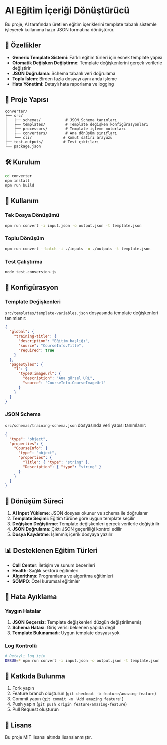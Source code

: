 # AI Eğitim İçeriği Dönüştürücü

Bu proje, AI tarafından üretilen eğitim içeriklerini template tabanlı sistemle işleyerek kullanıma hazır JSON formatına dönüştürür.

## 🚀 Özellikler

- **Generic Template Sistemi**: Farklı eğitim türleri için esnek template yapısı
- **Otomatik Değişken Değiştirme**: Template değişkenlerini gerçek verilerle değiştirir
- **JSON Doğrulama**: Schema tabanlı veri doğrulama
- **Toplu İşlem**: Birden fazla dosyayı aynı anda işleme
- **Hata Yönetimi**: Detaylı hata raporlama ve logging

## 📁 Proje Yapısı

```
converter/
├── src/
│   ├── schemas/           # JSON Schema tanımları
│   ├── templates/         # Template değişken konfigürasyonları
│   ├── processors/        # Template işleme motorları
│   ├── converters/        # Ana dönüşüm sınıfları
│   └── cli/              # Komut satırı arayüzü
├── test-outputs/         # Test çıktıları
└── package.json
```

## 🛠️ Kurulum

```bash
cd converter
npm install
npm run build
```

## 📖 Kullanım

### Tek Dosya Dönüşümü

```bash
npm run convert -i input.json -o output.json -t template.json
```

### Toplu Dönüşüm

```bash
npm run convert --batch -i ./inputs -o ./outputs -t template.json
```

### Test Çalıştırma

```bash
node test-conversion.js
```

## 🔧 Konfigürasyon

### Template Değişkenleri

`src/templates/template-variables.json` dosyasında template değişkenleri tanımlanır:

```json
{
  "global": {
    "training-title": {
      "description": "Eğitim başlığı",
      "source": "CourseInfo.Title",
      "required": true
    }
  },
  "pageStyles": {
    "1": {
      "type0:imageurl": {
        "description": "Ana görsel URL",
        "source": "CourseInfo.CourseImageUrl"
      }
    }
  }
}
```

### JSON Schema

`src/schemas/training-schema.json` dosyasında veri yapısı tanımlanır:

```json
{
  "type": "object",
  "properties": {
    "CourseInfo": {
      "type": "object",
      "properties": {
        "Title": { "type": "string" },
        "Description": { "type": "string" }
      }
    }
  }
}
```

## 🔄 Dönüşüm Süreci

1. **AI Input Yükleme**: JSON dosyası okunur ve schema ile doğrulanır
2. **Template Seçimi**: Eğitim türüne göre uygun template seçilir
3. **Değişken Değiştirme**: Template değişkenleri gerçek verilerle değiştirilir
4. **JSON Doğrulama**: Çıktı JSON geçerliliği kontrol edilir
5. **Dosya Kaydetme**: İşlenmiş içerik dosyaya yazılır

## 📊 Desteklenen Eğitim Türleri

- **Call Center**: İletişim ve sunum becerileri
- **Health**: Sağlık sektörü eğitimleri
- **Algorithms**: Programlama ve algoritma eğitimleri
- **SOMPO**: Özel kurumsal eğitimler

## 🐛 Hata Ayıklama

### Yaygın Hatalar

1. **JSON Geçersiz**: Template değişkenleri düzgün değiştirilmemiş
2. **Schema Hatası**: Giriş verisi beklenen yapıda değil
3. **Template Bulunamadı**: Uygun template dosyası yok

### Log Kontrolü

```bash
# Detaylı log için
DEBUG=* npm run convert -i input.json -o output.json -t template.json
```

## 🤝 Katkıda Bulunma

1. Fork yapın
2. Feature branch oluşturun (`git checkout -b feature/amazing-feature`)
3. Commit yapın (`git commit -m 'Add amazing feature'`)
4. Push yapın (`git push origin feature/amazing-feature`)
5. Pull Request oluşturun

## 📝 Lisans

Bu proje MIT lisansı altında lisanslanmıştır.